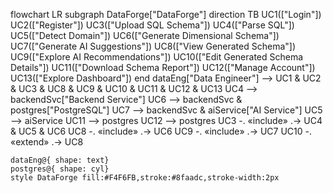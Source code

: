 flowchart LR
subgraph DataForge["DataForge"]
direction TB
UC1(["Login"])
UC2(["Register"])
UC3(["Upload SQL Schema"])
UC4(["Parse SQL"])
UC5(["Detect Domain"])
UC6(["Generate Dimensional Schema"])
UC7(["Generate AI Suggestions"])
UC8(["View Generated Schema"])
UC9(["Explore AI Recommendations"])
UC10(["Edit Generated Schema Details"])
UC11(["Download Schema Report"])
UC12(["Manage Account"])
UC13(["Explore Dashboard"])
end
dataEng["Data Engineer"] --> UC1 & UC2 & UC3 & UC8 & UC9 & UC10 & UC11 & UC12 & UC13
UC4 --> backendSvc["Backend Service"]
UC6 --> backendSvc & postgres["PostgreSQL"]
UC7 --> backendSvc & aiService["AI Service"]
UC5 --> aiService
UC11 --> postgres
UC12 --> postgres
UC3 -. «include» .-> UC4 & UC5 & UC6
UC8 -. «include» .-> UC6
UC9 -. «include» .-> UC7
UC10 -. «extend» .-> UC8

    dataEng@{ shape: text}
    postgres@{ shape: cyl}
    style DataForge fill:#F4F6FB,stroke:#8faadc,stroke-width:2px
